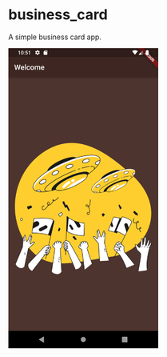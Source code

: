 # business_card

A simple business card app.

<img src="https://raw.githubusercontent.com/shahrohan05/FlutterDemos/master/demo_1/images/stage_1.png" width="300" title="App Screenshot">